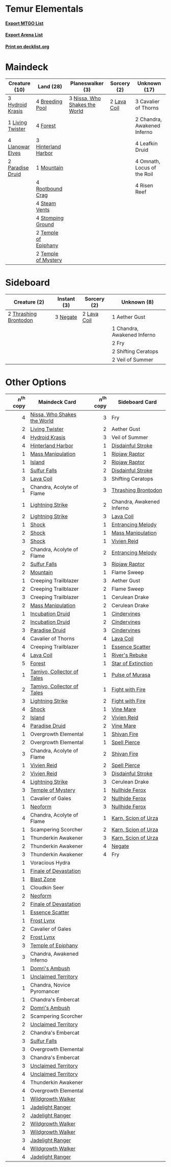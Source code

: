 # Temur Elementals

#### [Export MTGO List](../collection/Temur%20Elementals/Temur%20Elementals.txt)
#### [Export Arena List](../collection/Temur%20Elementals/Temur%20Elementals_arena.txt)
#### [Print on decklist.org](http://decklist.org/?deckmain=4%09Breeding%20Pool%0A3%09Cavalier%20of%20Thorns%0A2%09Chandra,%20Awakened%20Inferno%0A4%09Forest%0A3%09Hinterland%20Harbor%0A3%09Hydroid%20Krasis%0A2%09Lava%20Coil%0A4%09Leafkin%20Druid%0A1%09Living%20Twister%0A4%09Llanowar%20Elves%0A1%09Mountain%0A3%09Nissa,%20Who%20Shakes%20the%20World%0A4%09Omnath,%20Locus%20of%20the%20Roil%0A2%09Paradise%20Druid%0A4%09Risen%20Reef%0A4%09Rootbound%20Crag%0A4%09Steam%20Vents%0A4%09Stomping%20Ground%0A2%09Temple%20of%20Epiphany%0A2%09Temple%20of%20Mystery&deckside=1%09Aether%20Gust%0A1%09Chandra,%20Awakened%20Inferno%0A2%09Fry%0A2%09Lava%20Coil%0A3%09Negate%0A2%09Shifting%20Ceratops%0A2%09Thrashing%20Brontodon%0A2%09Veil%20of%20Summer)
# Maindeck

|                                       Creature (10)                                       |                                           Land (28)                                           |                                            Planeswalker (3)                                            |                                     Sorcery (2)                                      |       Unknown (17)        |
|-------------------------------------------------------------------------------------------|-----------------------------------------------------------------------------------------------|--------------------------------------------------------------------------------------------------------|--------------------------------------------------------------------------------------|---------------------------|
|3 [Hydroid Krasis](http://gatherer.wizards.com/Pages/Card/Details.aspx?multiverseid=457327)|4 [Breeding Pool](http://gatherer.wizards.com/Pages/Card/Details.aspx?multiverseid=97088)      |3 [Nissa, Who Shakes the World](http://gatherer.wizards.com/Pages/Card/Details.aspx?multiverseid=461096)|2 [Lava Coil](http://gatherer.wizards.com/Pages/Card/Details.aspx?multiverseid=452858)|3 Cavalier of Thorns       |
|1 [Living Twister](http://gatherer.wizards.com/Pages/Card/Details.aspx?multiverseid=461130)|4 [Forest](http://gatherer.wizards.com/Pages/Card/Details.aspx?multiverseid=439860)            |                                                                                                        |                                                                                      |2 Chandra, Awakened Inferno|
|4 [Llanowar Elves](http://gatherer.wizards.com/Pages/Card/Details.aspx?multiverseid=129626)|3 [Hinterland Harbor](http://gatherer.wizards.com/Pages/Card/Details.aspx?multiverseid=443128) |                                                                                                        |                                                                                      |4 Leafkin Druid            |
|2 [Paradise Druid](http://gatherer.wizards.com/Pages/Card/Details.aspx?multiverseid=461098)|1 [Mountain](http://gatherer.wizards.com/Pages/Card/Details.aspx?multiverseid=439859)          |                                                                                                        |                                                                                      |4 Omnath, Locus of the Roil|
|                                                                                           |4 [Rootbound Crag](http://gatherer.wizards.com/Pages/Card/Details.aspx?multiverseid=420934)    |                                                                                                        |                                                                                      |4 Risen Reef               |
|                                                                                           |4 [Steam Vents](http://gatherer.wizards.com/Pages/Card/Details.aspx?multiverseid=405109)       |                                                                                                        |                                                                                      |                           |
|                                                                                           |4 [Stomping Ground](http://gatherer.wizards.com/Pages/Card/Details.aspx?multiverseid=405110)   |                                                                                                        |                                                                                      |                           |
|                                                                                           |2 [Temple of Epiphany](http://gatherer.wizards.com/Pages/Card/Details.aspx?multiverseid=442808)|                                                                                                        |                                                                                      |                           |
|                                                                                           |2 [Temple of Mystery](http://gatherer.wizards.com/Pages/Card/Details.aspx?multiverseid=373571) |                                                                                                        |                                                                                      |                           |


# Sideboard

|                                          Creature (2)                                          |                                    Instant (3)                                    |                                     Sorcery (2)                                      |        Unknown (8)        |
|------------------------------------------------------------------------------------------------|-----------------------------------------------------------------------------------|--------------------------------------------------------------------------------------|---------------------------|
|2 [Thrashing Brontodon](http://gatherer.wizards.com/Pages/Card/Details.aspx?multiverseid=456570)|3 [Negate](http://gatherer.wizards.com/Pages/Card/Details.aspx?multiverseid=423707)|2 [Lava Coil](http://gatherer.wizards.com/Pages/Card/Details.aspx?multiverseid=452858)|1 Aether Gust              |
|                                                                                                |                                                                                   |                                                                                      |1 Chandra, Awakened Inferno|
|                                                                                                |                                                                                   |                                                                                      |2 Fry                      |
|                                                                                                |                                                                                   |                                                                                      |2 Shifting Ceratops        |
|                                                                                                |                                                                                   |                                                                                      |2 Veil of Summer           |


# Other Options

|*n*<sup>th</sup> copy|                                            Maindeck Card                                             |*n*<sup>th</sup> copy|                                        Sideboard Card                                        |
|--------------------:|------------------------------------------------------------------------------------------------------|--------------------:|----------------------------------------------------------------------------------------------|
|                    4|[Nissa, Who Shakes the World](http://gatherer.wizards.com/Pages/Card/Details.aspx?multiverseid=461096)|                    3|Fry                                                                                           |
|                    2|[Living Twister](http://gatherer.wizards.com/Pages/Card/Details.aspx?multiverseid=461130)             |                    2|Aether Gust                                                                                   |
|                    4|[Hydroid Krasis](http://gatherer.wizards.com/Pages/Card/Details.aspx?multiverseid=457327)             |                    3|Veil of Summer                                                                                |
|                    4|[Hinterland Harbor](http://gatherer.wizards.com/Pages/Card/Details.aspx?multiverseid=443128)          |                    1|[Disdainful Stroke](http://gatherer.wizards.com/Pages/Card/Details.aspx?multiverseid=420705)  |
|                    1|[Mass Manipulation](http://gatherer.wizards.com/Pages/Card/Details.aspx?multiverseid=457186)          |                    1|[Ripjaw Raptor](http://gatherer.wizards.com/Pages/Card/Details.aspx?multiverseid=435359)      |
|                    1|[Island](http://gatherer.wizards.com/Pages/Card/Details.aspx?multiverseid=439857)                     |                    2|[Ripjaw Raptor](http://gatherer.wizards.com/Pages/Card/Details.aspx?multiverseid=435359)      |
|                    1|[Sulfur Falls](http://gatherer.wizards.com/Pages/Card/Details.aspx?multiverseid=443135)               |                    2|[Disdainful Stroke](http://gatherer.wizards.com/Pages/Card/Details.aspx?multiverseid=420705)  |
|                    3|[Lava Coil](http://gatherer.wizards.com/Pages/Card/Details.aspx?multiverseid=452858)                  |                    3|Shifting Ceratops                                                                             |
|                    1|Chandra, Acolyte of Flame                                                                             |                    3|[Thrashing Brontodon](http://gatherer.wizards.com/Pages/Card/Details.aspx?multiverseid=456570)|
|                    1|[Lightning Strike](http://gatherer.wizards.com/Pages/Card/Details.aspx?multiverseid=383299)           |                    2|Chandra, Awakened Inferno                                                                     |
|                    2|[Lightning Strike](http://gatherer.wizards.com/Pages/Card/Details.aspx?multiverseid=383299)           |                    3|[Lava Coil](http://gatherer.wizards.com/Pages/Card/Details.aspx?multiverseid=452858)          |
|                    1|[Shock](http://gatherer.wizards.com/Pages/Card/Details.aspx?multiverseid=129732)                      |                    1|[Entrancing Melody](http://gatherer.wizards.com/Pages/Card/Details.aspx?multiverseid=435207)  |
|                    2|[Shock](http://gatherer.wizards.com/Pages/Card/Details.aspx?multiverseid=129732)                      |                    1|[Mass Manipulation](http://gatherer.wizards.com/Pages/Card/Details.aspx?multiverseid=457186)  |
|                    3|[Shock](http://gatherer.wizards.com/Pages/Card/Details.aspx?multiverseid=129732)                      |                    1|[Vivien Reid](http://gatherer.wizards.com/Pages/Card/Details.aspx?multiverseid=447344)        |
|                    2|Chandra, Acolyte of Flame                                                                             |                    2|[Entrancing Melody](http://gatherer.wizards.com/Pages/Card/Details.aspx?multiverseid=435207)  |
|                    2|[Sulfur Falls](http://gatherer.wizards.com/Pages/Card/Details.aspx?multiverseid=443135)               |                    3|[Ripjaw Raptor](http://gatherer.wizards.com/Pages/Card/Details.aspx?multiverseid=435359)      |
|                    2|[Mountain](http://gatherer.wizards.com/Pages/Card/Details.aspx?multiverseid=439859)                   |                    1|Flame Sweep                                                                                   |
|                    1|Creeping Trailblazer                                                                                  |                    3|Aether Gust                                                                                   |
|                    2|Creeping Trailblazer                                                                                  |                    2|Flame Sweep                                                                                   |
|                    3|Creeping Trailblazer                                                                                  |                    1|Cerulean Drake                                                                                |
|                    2|[Mass Manipulation](http://gatherer.wizards.com/Pages/Card/Details.aspx?multiverseid=457186)          |                    2|Cerulean Drake                                                                                |
|                    1|[Incubation Druid](http://gatherer.wizards.com/Pages/Card/Details.aspx?multiverseid=457275)           |                    1|[Cindervines](http://gatherer.wizards.com/Pages/Card/Details.aspx?multiverseid=457305)        |
|                    2|[Incubation Druid](http://gatherer.wizards.com/Pages/Card/Details.aspx?multiverseid=457275)           |                    2|[Cindervines](http://gatherer.wizards.com/Pages/Card/Details.aspx?multiverseid=457305)        |
|                    3|[Paradise Druid](http://gatherer.wizards.com/Pages/Card/Details.aspx?multiverseid=461098)             |                    3|[Cindervines](http://gatherer.wizards.com/Pages/Card/Details.aspx?multiverseid=457305)        |
|                    4|Cavalier of Thorns                                                                                    |                    4|[Lava Coil](http://gatherer.wizards.com/Pages/Card/Details.aspx?multiverseid=452858)          |
|                    4|Creeping Trailblazer                                                                                  |                    1|[Essence Scatter](http://gatherer.wizards.com/Pages/Card/Details.aspx?multiverseid=426754)    |
|                    4|[Lava Coil](http://gatherer.wizards.com/Pages/Card/Details.aspx?multiverseid=452858)                  |                    1|[River's Rebuke](http://gatherer.wizards.com/Pages/Card/Details.aspx?multiverseid=435223)     |
|                    5|[Forest](http://gatherer.wizards.com/Pages/Card/Details.aspx?multiverseid=439860)                     |                    1|[Star of Extinction](http://gatherer.wizards.com/Pages/Card/Details.aspx?multiverseid=435315) |
|                    1|[Tamiyo, Collector of Tales](http://gatherer.wizards.com/Pages/Card/Details.aspx?multiverseid=461147) |                    1|[Pulse of Murasa](http://gatherer.wizards.com/Pages/Card/Details.aspx?multiverseid=446177)    |
|                    2|[Tamiyo, Collector of Tales](http://gatherer.wizards.com/Pages/Card/Details.aspx?multiverseid=461147) |                    1|[Fight with Fire](http://gatherer.wizards.com/Pages/Card/Details.aspx?multiverseid=443007)    |
|                    3|[Lightning Strike](http://gatherer.wizards.com/Pages/Card/Details.aspx?multiverseid=383299)           |                    2|[Fight with Fire](http://gatherer.wizards.com/Pages/Card/Details.aspx?multiverseid=443007)    |
|                    4|[Shock](http://gatherer.wizards.com/Pages/Card/Details.aspx?multiverseid=129732)                      |                    1|[Vine Mare](http://gatherer.wizards.com/Pages/Card/Details.aspx?multiverseid=447343)          |
|                    2|[Island](http://gatherer.wizards.com/Pages/Card/Details.aspx?multiverseid=439857)                     |                    2|[Vivien Reid](http://gatherer.wizards.com/Pages/Card/Details.aspx?multiverseid=447344)        |
|                    4|[Paradise Druid](http://gatherer.wizards.com/Pages/Card/Details.aspx?multiverseid=461098)             |                    2|[Vine Mare](http://gatherer.wizards.com/Pages/Card/Details.aspx?multiverseid=447343)          |
|                    1|Overgrowth Elemental                                                                                  |                    1|[Shivan Fire](http://gatherer.wizards.com/Pages/Card/Details.aspx?multiverseid=443030)        |
|                    2|Overgrowth Elemental                                                                                  |                    1|[Spell Pierce](http://gatherer.wizards.com/Pages/Card/Details.aspx?multiverseid=425876)       |
|                    3|Chandra, Acolyte of Flame                                                                             |                    2|[Shivan Fire](http://gatherer.wizards.com/Pages/Card/Details.aspx?multiverseid=443030)        |
|                    1|[Vivien Reid](http://gatherer.wizards.com/Pages/Card/Details.aspx?multiverseid=447344)                |                    2|[Spell Pierce](http://gatherer.wizards.com/Pages/Card/Details.aspx?multiverseid=425876)       |
|                    2|[Vivien Reid](http://gatherer.wizards.com/Pages/Card/Details.aspx?multiverseid=447344)                |                    3|[Disdainful Stroke](http://gatherer.wizards.com/Pages/Card/Details.aspx?multiverseid=420705)  |
|                    4|[Lightning Strike](http://gatherer.wizards.com/Pages/Card/Details.aspx?multiverseid=383299)           |                    3|Cerulean Drake                                                                                |
|                    3|[Temple of Mystery](http://gatherer.wizards.com/Pages/Card/Details.aspx?multiverseid=373571)          |                    1|[Nullhide Ferox](http://gatherer.wizards.com/Pages/Card/Details.aspx?multiverseid=452888)     |
|                    1|Cavalier of Gales                                                                                     |                    2|[Nullhide Ferox](http://gatherer.wizards.com/Pages/Card/Details.aspx?multiverseid=452888)     |
|                    1|[Neoform](http://gatherer.wizards.com/Pages/Card/Details.aspx?multiverseid=461133)                    |                    3|[Nullhide Ferox](http://gatherer.wizards.com/Pages/Card/Details.aspx?multiverseid=452888)     |
|                    4|Chandra, Acolyte of Flame                                                                             |                    1|[Karn, Scion of Urza](http://gatherer.wizards.com/Pages/Card/Details.aspx?multiverseid=442889)|
|                    1|Scampering Scorcher                                                                                   |                    2|[Karn, Scion of Urza](http://gatherer.wizards.com/Pages/Card/Details.aspx?multiverseid=442889)|
|                    1|Thunderkin Awakener                                                                                   |                    3|[Karn, Scion of Urza](http://gatherer.wizards.com/Pages/Card/Details.aspx?multiverseid=442889)|
|                    2|Thunderkin Awakener                                                                                   |                    4|[Negate](http://gatherer.wizards.com/Pages/Card/Details.aspx?multiverseid=423707)             |
|                    3|Thunderkin Awakener                                                                                   |                    4|Fry                                                                                           |
|                    1|Voracious Hydra                                                                                       |                     |                                                                                              |
|                    1|[Finale of Devastation](http://gatherer.wizards.com/Pages/Card/Details.aspx?multiverseid=461087)      |                     |                                                                                              |
|                    1|[Blast Zone](http://gatherer.wizards.com/Pages/Card/Details.aspx?multiverseid=461171)                 |                     |                                                                                              |
|                    1|Cloudkin Seer                                                                                         |                     |                                                                                              |
|                    2|[Neoform](http://gatherer.wizards.com/Pages/Card/Details.aspx?multiverseid=461133)                    |                     |                                                                                              |
|                    2|[Finale of Devastation](http://gatherer.wizards.com/Pages/Card/Details.aspx?multiverseid=461087)      |                     |                                                                                              |
|                    1|[Essence Scatter](http://gatherer.wizards.com/Pages/Card/Details.aspx?multiverseid=426754)            |                     |                                                                                              |
|                    1|[Frost Lynx](http://gatherer.wizards.com/Pages/Card/Details.aspx?multiverseid=446086)                 |                     |                                                                                              |
|                    2|Cavalier of Gales                                                                                     |                     |                                                                                              |
|                    2|[Frost Lynx](http://gatherer.wizards.com/Pages/Card/Details.aspx?multiverseid=446086)                 |                     |                                                                                              |
|                    3|[Temple of Epiphany](http://gatherer.wizards.com/Pages/Card/Details.aspx?multiverseid=442808)         |                     |                                                                                              |
|                    3|Chandra, Awakened Inferno                                                                             |                     |                                                                                              |
|                    1|[Domri's Ambush](http://gatherer.wizards.com/Pages/Card/Details.aspx?multiverseid=461119)             |                     |                                                                                              |
|                    1|[Unclaimed Territory](http://gatherer.wizards.com/Pages/Card/Details.aspx?multiverseid=435419)        |                     |                                                                                              |
|                    1|Chandra, Novice Pyromancer                                                                            |                     |                                                                                              |
|                    1|Chandra's Embercat                                                                                    |                     |                                                                                              |
|                    2|[Domri's Ambush](http://gatherer.wizards.com/Pages/Card/Details.aspx?multiverseid=461119)             |                     |                                                                                              |
|                    2|Scampering Scorcher                                                                                   |                     |                                                                                              |
|                    2|[Unclaimed Territory](http://gatherer.wizards.com/Pages/Card/Details.aspx?multiverseid=435419)        |                     |                                                                                              |
|                    2|Chandra's Embercat                                                                                    |                     |                                                                                              |
|                    3|[Sulfur Falls](http://gatherer.wizards.com/Pages/Card/Details.aspx?multiverseid=443135)               |                     |                                                                                              |
|                    3|Overgrowth Elemental                                                                                  |                     |                                                                                              |
|                    3|Chandra's Embercat                                                                                    |                     |                                                                                              |
|                    3|[Unclaimed Territory](http://gatherer.wizards.com/Pages/Card/Details.aspx?multiverseid=435419)        |                     |                                                                                              |
|                    4|[Unclaimed Territory](http://gatherer.wizards.com/Pages/Card/Details.aspx?multiverseid=435419)        |                     |                                                                                              |
|                    4|Thunderkin Awakener                                                                                   |                     |                                                                                              |
|                    4|Overgrowth Elemental                                                                                  |                     |                                                                                              |
|                    1|[Wildgrowth Walker](http://gatherer.wizards.com/Pages/Card/Details.aspx?multiverseid=435372)          |                     |                                                                                              |
|                    1|[Jadelight Ranger](http://gatherer.wizards.com/Pages/Card/Details.aspx?multiverseid=439793)           |                     |                                                                                              |
|                    2|[Jadelight Ranger](http://gatherer.wizards.com/Pages/Card/Details.aspx?multiverseid=439793)           |                     |                                                                                              |
|                    2|[Wildgrowth Walker](http://gatherer.wizards.com/Pages/Card/Details.aspx?multiverseid=435372)          |                     |                                                                                              |
|                    3|[Wildgrowth Walker](http://gatherer.wizards.com/Pages/Card/Details.aspx?multiverseid=435372)          |                     |                                                                                              |
|                    3|[Jadelight Ranger](http://gatherer.wizards.com/Pages/Card/Details.aspx?multiverseid=439793)           |                     |                                                                                              |
|                    4|[Wildgrowth Walker](http://gatherer.wizards.com/Pages/Card/Details.aspx?multiverseid=435372)          |                     |                                                                                              |
|                    4|[Jadelight Ranger](http://gatherer.wizards.com/Pages/Card/Details.aspx?multiverseid=439793)           |                     |                                                                                              |

